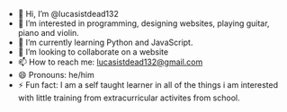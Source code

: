 - 👋 Hi, I’m @lucasistdead132
- 👀 I’m interested in programming, designing websites, playing guitar, piano and violin.
- 🌱 I’m currently learning Python and JavaScript.
- 💞️ I’m looking to collaborate on a website
- 📫 How to reach me: lucasistdead132@gmail.com
- 😄 Pronouns: he/him
- ⚡ Fun fact: I am a self taught learner in all of the things i am interested with little training from extracurricular activites from school.

<!---
lucasistdead132/lucasistdead132 is a ✨ special ✨ repository because its `README.md` (this file) appears on your GitHub profile.
You can click the Preview link to take a look at your changes.
--->
